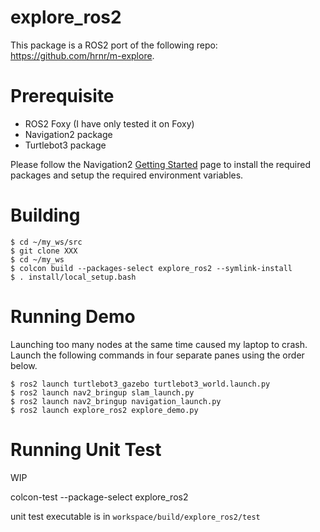 # explore_ros2
This package is a ROS2 port of the following repo: https://github.com/hrnr/m-explore.

# Prerequisite
- ROS2 Foxy (I have only tested it on Foxy)
- Navigation2 package
- Turtlebot3 package

Please follow the Navigation2 [Getting Started](https://navigation.ros.org/getting_started/index.html) page to install the required packages and setup the required environment variables.

# Building
```
$ cd ~/my_ws/src
$ git clone XXX
$ cd ~/my_ws
$ colcon build --packages-select explore_ros2 --symlink-install
$ . install/local_setup.bash
```

# Running Demo
Launching too many nodes at the same time caused my laptop to crash. Launch the following commands in four separate panes using the order below. 

```
$ ros2 launch turtlebot3_gazebo turtlebot3_world.launch.py 
$ ros2 launch nav2_bringup slam_launch.py
$ ros2 launch nav2_bringup navigation_launch.py
$ ros2 launch explore_ros2 explore_demo.py
```

# Running Unit Test
WIP

colcon-test --package-select explore_ros2

unit test executable is in `workspace/build/explore_ros2/test`
